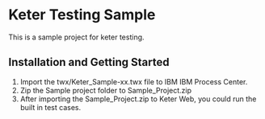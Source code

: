 # Keter Testing Sample

This is a sample project for keter testing.

## Installation and Getting Started

1. Import the twx/Keter_Sample-xx.twx file to IBM IBM Process Center.
2. Zip the Sample project folder to Sample_Project.zip
3. After importing the Sample_Project.zip to Keter Web, you could run the built in test cases. 